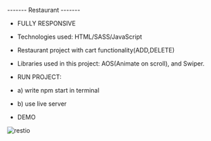 ------- Restaurant -------

- FULLY RESPONSIVE
- Technologies used: HTML/SASS/JavaScript
- Restaurant project with cart functionality(ADD,DELETE)
- Libraries used in this project: AOS(Animate on scroll), and Swiper.

- RUN PROJECT:
- a) write npm start in terminal
- b) use live server

- DEMO

![restio](https://user-images.githubusercontent.com/79769638/162325952-7a9ec9fe-bd5c-4edc-90a9-8041e610d0d4.gif)

